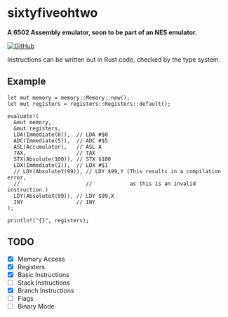 # sixtyfiveohtwo
**A 6502 Assembly emulator, soon to be part of an NES emulator.**

[![GitHub](https://img.shields.io/github/license/bownairo/sixtyfiveohtwo)](https://github.com/Bownairo/sixtyfiveohtwo/blob/master/LICENSE)

Instructions can be written out in Rust code, checked by the type system.

## Example
```
let mut memory = memory::Memory::new();
let mut registers = registers::Registers::default();

evaluate!(
  &mut memory,
  &mut registers,
  LDA(Immediate(0)),  // LDA #$0
  ADC(Immediate(5)),  // ADC #$5
  ASL(Accumulator),   // ASL A
  TAX,                // TAX
  STX(Absolute(100)), // STX $100
  LDX(Immediate(1)),  // LDX #$1
  // LDY(AbsoluteY(99)), // LDY $99,Y (This results in a compilation error,
  //                     //            as this is an invalid instruction.)
  LDY(AbsoluteX(99)), // LDY $99,X
  INY                 // INY
);

println!("{}", registers);
```

## TODO
- [x] Memory Access
- [x] Registers
- [x] Basic Instructions
- [ ] Stack Instructions
- [x] Branch Instructions
- [ ] Flags
- [ ] Binary Mode
